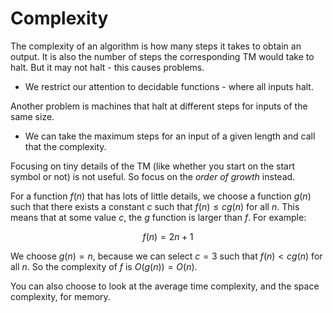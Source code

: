 # Complexity

The complexity of an algorithm is how many steps it takes to obtain an output. It is also the number of steps the corresponding TM would take to halt. But it may not halt - this causes problems. 
- We restrict our attention to decidable functions - where all inputs halt. 

Another problem is machines that halt at different steps for inputs of the same size. 
- We can take the maximum steps for an input of a given length and call that the complexity. 

Focusing on tiny details of the TM (like whether you start on the start symbol or not) is not useful. So focus on the *order of growth* instead.

For a function $f(n)$ that has lots of little details, we choose a function $g(n)$ such that there exists a constant $c$ such that $f(n) \leq cg(n)$ for all $n$. This means that at some value $c$, the $g$ function is larger than $f$. For example:

$$f(n) = 2n + 1$$

We choose $g(n) = n$, because we can select $c=3$ such that $f(n) < cg(n)$ for all $n$. So the complexity of $f$ is $O(g(n)) = O(n)$. 

You can also choose to look at the average time complexity, and the space complexity, for memory. 